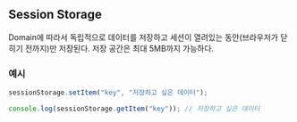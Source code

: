 ## Session Storage

Domain에 따라서 독립적으로 데이터를 저장하고 세션이 열려있는 동안(브라우저가 닫히기 전까지)만 저장된다. 저장 공간은 최대 5MB까지 가능하다.

### 예시

```js
sessionStorage.setItem("key", "저장하고 싶은 데이터");

console.log(sessionStorage.getItem("key")); // 저장하고 싶은 데이터
```
